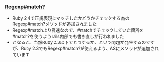 ### [Regexp#match?](https://github.com/rails/rails/commit/575dbeeefcaafeb566afc07cdd8b55603b698d9f)

* Ruby 2.4で正規表現にマッチしたかどうかチェックする為のRegexp#match?メソッドが追加されました
* Regexp#matchより高速なので、#matchでチェックしていた箇所を#match?を使うようrails内部でも書き直しが行われました
* となると、当然Ruby 2.3以下でどうするか、という問題が発生するのですが、Ruby 2.3でもRegexp#match?が使えるよう、ASにメソッドが追加されています
